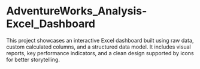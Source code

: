 # AdventureWorks_Analysis-Excel_Dashboard
This project showcases an interactive Excel dashboard built using raw data, custom calculated columns, and a structured data model. It includes visual reports, key performance indicators, and a clean design supported by icons for better storytelling.

